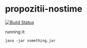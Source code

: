 # propozitii-nostime

[![Build Status](https://travis-ci.org/fabian20ro/propozitii-nostime.svg?branch=master)](https://travis-ci.org/fabian20ro/propozitii-nostime)

running it:

```
java -jar something.jar
```